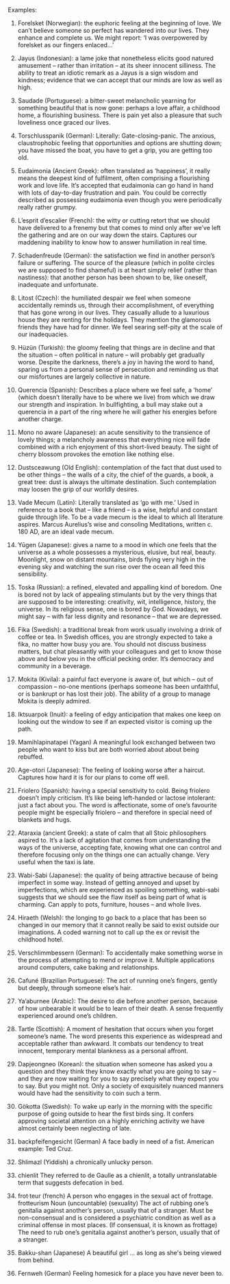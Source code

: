 Examples:

1. Forelsket (Norwegian): the euphoric feeling at the beginning of love. We can’t believe someone so perfect has wandered into our lives. They enhance and complete us. We might report: ‘I was overpowered by forelsket as our fingers enlaced…’

2. Jayus (Indonesian): a lame joke that nonetheless elicits good natured amusement – rather than irritation – at its sheer innocent silliness. The ability to treat an idiotic remark as a Jayus is a sign wisdom and kindness; evidence that we can accept that our minds are low as well as high.

3. Saudade (Portuguese): a bitter-sweet melancholic yearning for something beautiful that is now gone: perhaps a love affair, a childhood home, a flourishing business. There is pain yet also a pleasure that such loveliness once graced our lives.

4. Torschlusspanik (German): Literally: Gate-closing-panic. The anxious, claustrophobic feeling that opportunities and options are shutting down; you have missed the boat, you have to get a grip, you are getting too old.

5. Eudaimonia (Ancient Greek): often translated as ‘happiness’, it really means the deepest kind of fulfilment, often comprising a flourishing work and love life. It’s accepted that eudaimonia can go hand in hand with lots of day-to-day frustration and pain. You could be correctly described as possessing eudaimonia even though you were periodically really rather grumpy.

6. L’esprit d’escalier (French): the witty or cutting retort that we should have delivered to a frenemy but that comes to mind only after we’ve left the gathering and are on our way down the stairs. Captures our maddening inability to know how to answer humiliation in real time.

7. Schadenfreude (German): the satisfaction we find in another person’s failure or suffering. The source of the pleasure (which in polite circles we are supposed to find shameful) is at heart simply relief (rather than nastiness): that another person has been shown to be, like oneself, inadequate and unfortunate.

8. Litost (Czech): the humiliated despair we feel when someone accidentally reminds us, through their accomplishment, of everything that has gone wrong in our lives. They casually allude to a luxurious house they are renting for the holidays. They mention the glamorous friends they have had for dinner. We feel searing self-pity at the scale of our inadequacies.

9. Hüzün (Turkish): the gloomy feeling that things are in decline and that the situation – often political in nature – will probably get gradually worse. Despite the darkness, there’s a joy in having the word to hand, sparing us from a personal sense of persecution and reminding us that our misfortunes are largely collective in nature.

10. Querencia (Spanish): Describes a place where we feel safe, a ‘home’ (which doesn’t literally have to be where we live) from which we draw our strength and inspiration. In bullfighting, a bull may stake out a querencia in a part of the ring where he will gather his energies before another charge.

11. Mono no aware (Japanese): an acute sensitivity to the transience of lovely things; a melancholy awareness that everything nice will fade combined with a rich enjoyment of this short-lived beauty. The sight of cherry blossom provokes the emotion like nothing else.

12. Dustsceawung (Old English): contemplation of the fact that dust used to be other things – the walls of a city, the chief of the guards, a book, a great tree: dust is always the ultimate destination. Such contemplation may loosen the grip of our worldly desires.

13. Vade Mecum (Latin): Literally translated as ‘go with me.’ Used in reference to a book that – like a friend – is a wise, helpful and constant guide through life. To be a vade mecum is the ideal to which all literature aspires. Marcus Aurelius’s wise and consoling Meditations, written c. 180 AD, are an ideal vade mecum.

14. Yūgen (Japanese): gives a name to a mood in which one feels that the universe as a whole possesses a mysterious, elusive, but real, beauty. Moonlight, snow on distant mountains, birds flying very high in the evening sky and watching the sun rise over the ocean all feed this sensibility.

15. Toska (Russian): a refined, elevated and appalling kind of boredom. One is bored not by lack of appealing stimulants but by the very things that are supposed to be interesting: creativity, wit, intelligence, history, the universe. In its religious sense, one is bored by God. Nowadays, we might say – with far less dignity and resonance – that we are depressed.

16. Fika (Swedish): a traditional break from work usually involving a drink of coffee or tea. In Swedish offices, you are strongly expected to take a fika, no matter how busy you are. You should not discuss business matters, but chat pleasantly with your colleagues and get to know those above and below you in the official pecking order. It’s democracy and community in a beverage.

17. Mokita (Kivila): a painful fact everyone is aware of, but which – out of compassion – no-one mentions (perhaps someone has been unfaithful, or is bankrupt or has lost their job). The ability of a group to manage Mokita is deeply admired.

18. Iktsuarpok (Inuit): a feeling of edgy anticipation that makes one keep on looking out the window to see if an expected visitor is coming up the path.

19. Mamihlapinatapei (Yagan) A meaningful look exchanged between two people who want to kiss but are both worried about about being rebuffed.

20. Age-otori (Japanese): The feeling of looking worse after a haircut. Captures how hard it is for our plans to come off well.

21. Friolero (Spanish): having a special sensitivity to cold. Being friolero doesn’t imply criticism. It’s like being left-handed or lactose intolerant: just a fact about you. The word is affectionate, some of one’s favourite people might be especially friolero – and therefore in special need of blankets and hugs.

22. Ataraxia (ancient Greek): a state of calm that all Stoic philosophers aspired to. It’s a lack of agitation that comes from understanding the ways of the universe, accepting fate, knowing what one can control and therefore focusing only on the things one can actually change. Very useful when the taxi is late.

23. Wabi-Sabi (Japanese): the quality of being attractive because of being imperfect in some way. Instead of getting annoyed and upset by imperfections, which are experienced as spoiling something, wabi-sabi suggests that we should see the flaw itself as being part of what is charming. Can apply to pots, furniture, houses – and whole lives.

24. Hiraeth (Welsh): the longing to go back to a place that has been so changed in our memory that it cannot really be said to exist outside our imaginations. A coded warning not to call up the ex or revisit the childhood hotel.

25. Verschlimmbessern (German): To accidentally make something worse in the process of attempting to mend or improve it. Multiple applications around computers, cake baking and relationships.

26. Cafuné (Brazilian Portuguese): The act of running one’s fingers, gently but deeply, through someone else’s hair.

27. Ya’aburnee (Arabic): The desire to die before another person, because of how unbearable it would be to learn of their death. A sense frequently experienced around one’s children.

28. Tartle (Scottish): A moment of hesitation that occurs when you forget someone’s name. The word presents this experience as widespread and acceptable rather than awkward. It combats our tendency to treat innocent, temporary mental blankness as a personal affront.

29. Dapjeongneo (Korean): the situation when someone has asked you a question and they think they know exactly what you are going to say – and they are now waiting for you to say precisely what they expect you to say. But you might not. Only a society of exquisitely nuanced manners would have had the sensitivity to coin such a term.

30. Gökotta (Swedish): To wake up early in the morning with the specific purpose of going outside to hear the first birds sing. It confers approving societal attention on a highly enriching activity we have almost certainly been neglecting of late.

30. backpfeifengesicht (German)
A face badly in need of a fist. American example: Ted Cruz.

31. Shlimazl (Yiddish)
a chronically unlucky person.

32. chienlit
They referred to de Gaulle as a chienlit, a totally untranslatable term that suggests defecation in bed.

33. frot·teur (french)
A person who engages in the sexual act of frottage.
frotteurism Noun (uncountable) (sexuality) The act of rubbing one’s genitalia against another’s person, usually that of a stranger. Must be non-consensual and is considered a psychiatric condition as well as a criminal offense in most places. (If consensual, it is known as frottage)
The need to rub one’s genitalia against another’s person, usually that of a stranger.

34. Bakku-shan (Japanese)
A beautiful girl ... as long as she's being viewed from behind.

35. Fernweh (German)
Feeling homesick for a place you have never been to.
